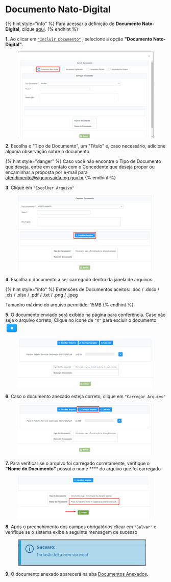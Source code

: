 # Documento Nato-Digital

{% hint style="info" %}
Para acessar a definição de **Documento Nato-Digital**, clique [aqui](broken-reference).
{% endhint %}

**1.** Ao clicar em [`"Incluir Documento"`](broken-reference) , selecione a opção **"Documento Nato-Digital".**

<figure><img src="../../../.gitbook/assets/image (128) (2).png" alt=""><figcaption></figcaption></figure>

**2.** Escolha o "Tipo de Documento", um "Título" e, caso necessário, adicione alguma observação sobre o documento&#x20;

{% hint style="danger" %}
Caso você não encontre o Tipo de Documento que deseja, entre em contato com o Concedente que deseja propor ou encaminhar a proposta por e-mail para atendimento@sigconsaida.mg.gov.br
{% endhint %}

**3**. Clique em `"Escolher Arquivo"`

<figure><img src="../../../.gitbook/assets/image (232) (1).png" alt=""><figcaption></figcaption></figure>

**4.** Escolha o documento a ser carregado dentro da janela de arquivos.

{% hint style="info" %}
Extensões de Documentos aceitos: .doc / .docx / .xls / .xlsx / .pdf / .txt / .png / .jpeg

Tamanho máximo do arquivo permitido: 15MB
{% endhint %}

**5.** O documento enviado será exibido na página para conferência. Caso não seja o arquivo correto, Clique no ícone de `"X"` para excluir o documento <img src="../../../.gitbook/assets/x.png" alt="" data-size="original">

<figure><img src="../../../.gitbook/assets/image (231).png" alt=""><figcaption></figcaption></figure>

**6.** Caso o documento anexado esteja correto, clique em `"Carregar Arquivo"`

<figure><img src="../../../.gitbook/assets/image (278) (1).png" alt=""><figcaption></figcaption></figure>

**7.** Para verificar se o arquivo foi carregado corretamente, verifique o **"Nome do Documento"** possui o nome **** do arquivo que foi carregado

<figure><img src="../../../.gitbook/assets/image (175).png" alt=""><figcaption></figcaption></figure>

**8.** Após o preenchimento dos campos obrigatórios clicar em `"Salvar"` e verifique se o sistema exibe a seguinte mensagem de sucesso

<figure><img src="../../../.gitbook/assets/image (200) (1).png" alt=""><figcaption></figcaption></figure>

**9.** O documento anexado aparecerá na aba [Documentos Anexados](../)**.**
